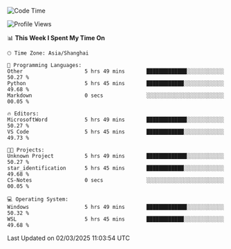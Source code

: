 <!--START_SECTION:waka-->
![Code Time](http://img.shields.io/badge/Code%20Time-2%2C340%20hrs%2042%20mins-blue)

![Profile Views](http://img.shields.io/badge/Profile%20Views-3-blue)

📊 **This Week I Spent My Time On** 

```text
🕑︎ Time Zone: Asia/Shanghai

💬 Programming Languages: 
Other                    5 hrs 49 mins       █████████████░░░░░░░░░░░░   50.27 % 
Python                   5 hrs 45 mins       ████████████░░░░░░░░░░░░░   49.68 % 
Markdown                 0 secs              ░░░░░░░░░░░░░░░░░░░░░░░░░   00.05 % 

🔥 Editors: 
MicrosoftWord            5 hrs 49 mins       █████████████░░░░░░░░░░░░   50.27 % 
VS Code                  5 hrs 45 mins       ████████████░░░░░░░░░░░░░   49.73 % 

🐱‍💻 Projects: 
Unknown Project          5 hrs 49 mins       █████████████░░░░░░░░░░░░   50.27 % 
star_identification      5 hrs 45 mins       ████████████░░░░░░░░░░░░░   49.68 % 
CS-Notes                 0 secs              ░░░░░░░░░░░░░░░░░░░░░░░░░   00.05 % 

💻 Operating System: 
Windows                  5 hrs 49 mins       █████████████░░░░░░░░░░░░   50.32 % 
WSL                      5 hrs 45 mins       ████████████░░░░░░░░░░░░░   49.68 % 
```


 Last Updated on 02/03/2025 11:03:54 UTC
<!--END_SECTION:waka-->